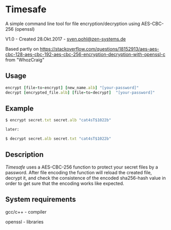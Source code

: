 # Timesafe

A simple command line tool for file encryption/decryption using AES-CBC-256 (openssl)

V1.0 - Created 28.Okt.2017 - sven.pohl@zen-systems.de 

Based partly on https://stackoverflow.com/questions/18152913/aes-aes-cbc-128-aes-cbc-192-aes-cbc-256-encryption-decryption-with-openssl-c
from "WhozCraig"


Usage
-----

```ruby
encrypt [file-to-encrypt] [new_name.alb] "[your-password]"
decrypt [encrypted_file.alb] [file-to-decryp†]  "[your-password]"

```

Example
-----

```ruby
$ encrypt secret.txt secret.alb "cat4sT$1022b"

later:

$ decrypt secret.alb secret.txt "cat4sT$1022b"


```

Description
-----
*Timesafe* uses a AES-CBC-256 function to protect your secret files by a password.
After file encoding the function will reload the created file, decrypt it, and check
the consistence of the encoded sha256-hash value in order to get sure that the encoding works
like expected.




System requirements
-----

gcc/c++ - compiler

openssl - libraries

